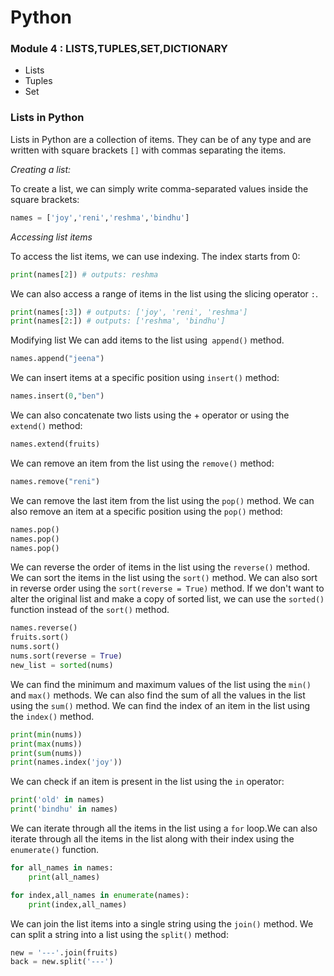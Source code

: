 #   Python

### Module 4 : LISTS,TUPLES,SET,DICTIONARY
- Lists
- Tuples
- Set


### Lists in Python

Lists in Python are a collection of items. They can be of any type and are written with square brackets `[]` with commas separating the items.

*Creating a list:*

To create a list, we can simply write comma-separated values inside the square brackets:
```py
names = ['joy','reni','reshma','bindhu']
```
*Accessing list items*

To access the list items, we can use indexing. The index starts from 0:
```py
print(names[2]) # outputs: reshma
```
We can also access a range of items in the list using the slicing operator `:`.
```py
print(names[:3]) # outputs: ['joy', 'reni', 'reshma']
print(names[2:]) # outputs: ['reshma', 'bindhu']
```
Modifying list
We can add items to the list using` append()` method.
```py
names.append("jeena")
```
We can insert items at a specific position using `insert()` method:
```py
names.insert(0,"ben")
```
We can also concatenate two lists using the + operator or using the `extend()` method:
```py
names.extend(fruits)
```
We can remove an item from the list using the `remove()` method:
```py
names.remove("reni")
```
We can remove the last item from the list using the `pop()` method. We can also remove an item at a specific position using the `pop()` method:
```py
names.pop()
names.pop()
names.pop()
```
We can reverse the order of items in the list using the `reverse()` method.
We can sort the items in the list using the `sort()` method. We can also sort in reverse order using the `sort(reverse = True)` method.
If we don't want to alter the original list and make a copy of sorted list, we can use the `sorted()` function instead of the `sort()` method.
```py
names.reverse()
fruits.sort()
nums.sort()
nums.sort(reverse = True)
new_list = sorted(nums)
```

We can find the minimum and maximum values of the list using the `min()` and `max()` methods.
We can also find the sum of all the values in the list using the `sum()` method.
We can find the index of an item in the list using the `index()` method.
```py
print(min(nums))
print(max(nums))
print(sum(nums))
print(names.index('joy'))
```
We can check if an item is present in the list using the `in` operator:
```py
print('old' in names)
print('bindhu' in names)
```
We can iterate through all the items in the list using a `for` loop.We can also iterate through all the items in the list along with their index using the `enumerate()` function.
```py
for all_names in names:
    print(all_names)

for index,all_names in enumerate(names):
    print(index,all_names)
```
We can join the list items into a single string using the `join()` method. We can split a string into a list using the `split()` method:
```py
new = '---'.join(fruits)
back = new.split('---')
```


